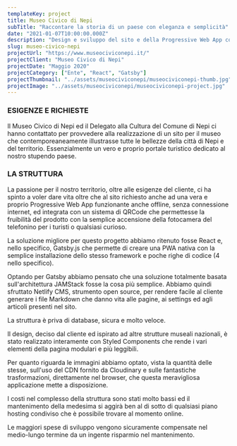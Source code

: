 ```yaml
---
templateKey: project
title: Museo Civico di Nepi
subTitle: "Raccontare la storia di un paese con eleganza e semplicità"
date: "2021-01-07T10:00:00.000Z"
description: "Design e sviluppo del sito e della Progressive Web App con sistema integrato di QRCodes per il Museo Civico di Nepi"
slug: museo-civico-nepi
projectUrl: "https://www.museociviconepi.it/"
projectClient: "Museo Civico di Nepi"
projectDate: "Maggio 2020"
projectCategory: ["Ente", "React", "Gatsby"]
projectThumbnail: "../assets/museociviconepi/museociviconepi-thumb.jpg"
projectImage: "../assets/museociviconepi/museociviconepi-project.jpg"
---
```

### ESIGENZE E RICHIESTE

Il Museo Civico di Nepi ed il Delegato alla Cultura del Comune di Nepi ci hanno contattato per provvedere alla realizzazione di un sito per il museo che contemporeaneamente illustrasse tutte le bellezze della città di Nepi e del territorio. Essenzialmente un vero e proprio portale turistico dedicato al nostro stupendo paese.

### LA STRUTTURA

La passione per il nostro territorio, oltre alle esigenze del cliente, ci ha spinto a voler dare vita oltre che al sito richiesto anche ad una vera e proprio Progressive Web App funzionante anche offline, senza connessione internet, ed integrata con un sistema di QRCode che permettesse la fruibilità del prodotto con la semplice accensione della fotocamera del telefonino per i turisti o qualsiasi curioso.

La soluzione migliore per questo progetto abbiamo ritenuto fosse React e, nello specifico, Gatsby.js che permette di creare una PWA nativa con la semplice installazione dello stesso framework e poche righe di codice (4 nello specifico).

Optando per Gatsby abbiamo pensato che una soluzione totalmente basata sull'architettura JAMStack fosse la cosa più semplice. Abbiamo quindi sfruttato Netlify CMS, strumento open source, per rendere facile al cliente generare i file Markdown che danno vita alle pagine, ai settings ed agli articoli presenti nel sito.

La struttura è priva di database, sicura e molto veloce.

Il design, deciso dal cliente ed ispirato ad altre strutture museali nazionali, è stato realizzato interamente con Styled Components che rende i vari elementi della pagina modulari e più leggibili.

Per quanto riguarda le immagini abbiamo optato, vista la quantità delle stesse, sull'uso del CDN fornito da Cloudinary e sulle fantastiche trasformazioni, direttamente nel browser, che questa meravigliosa applicazione mette a disposizione.

I costi nel complesso della struttura sono stati molto bassi ed il mantenimento della medesima si aggirà ben al di sotto di qualsiasi piano hosting condiviso che è possibile trovare al momento online.

Le maggiori spese di sviluppo vengono sicuramente compensate nel medio-lungo termine da un ingente risparmio nel mantenimento.